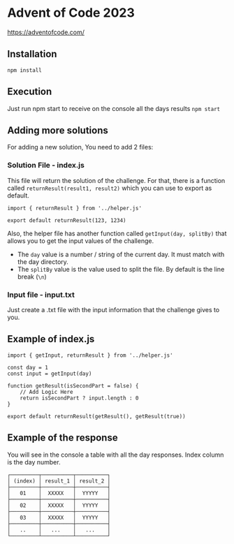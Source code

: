 # Advent of Code 2023
https://adventofcode.com/

## Installation
```npm install```


## Execution
Just run npm start to receive on the console all the days results
```npm start```

## Adding more solutions
For adding a new solution, You need to add 2 files:
### Solution File - index.js
This file will return the solution of the challenge.
For that, there is a function called `returnResult(result1, result2)` which you can use to export as default.
```JS
import { returnResult } from '../helper.js'

export default returnResult(123, 1234)
```

Also, the helper file has another function called `getInput(day, splitBy)` that allows you to get the input values of the challenge.
- The `day` value is a number / string of the current day. It must match with the day directory.
- The `splitBy` value is the value used to split the file. By default is the line break (`\n`)

### Input file - input.txt
Just create a .txt file with the input information that the challenge gives to you.

## Example of index.js
```JS
import { getInput, returnResult } from '../helper.js'

const day = 1
const input = getInput(day)

function getResult(isSecondPart = false) {
    // Add Logic Here
    return isSecondPart ? input.length : 0
}

export default returnResult(getResult(), getResult(true))
```

## Example of the response
You will see in the console a table with all the day responses. Index column is the day number.
```
┌─────────┬──────────┬──────────┐
│ (index) │ result_1 │ result_2 │
├─────────┼──────────┼──────────┤
│   01    │  XXXXX   │  YYYYY   │
├─────────┼──────────┼──────────┤
│   02    │  XXXXX   │  YYYYY   │
├─────────┼──────────┼──────────┤
│   03    │  XXXXX   │  YYYYY   │
├─────────┼──────────┼──────────┤
│   ..    │   ...    │   ...    │
└─────────┴──────────┴──────────┘
```